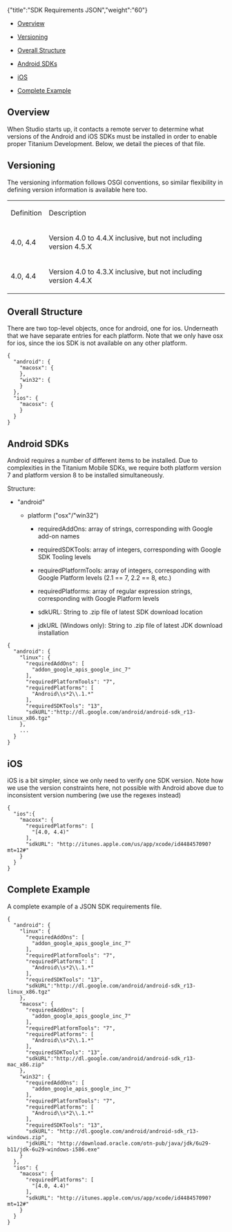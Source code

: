 {"title":"SDK Requirements JSON","weight":"60"}

* [Overview](#overview)

* [Versioning](#versioning)

* [Overall Structure](#overall-structure)

* [Android SDKs](#android-sdks)

* [iOS](#ios)

* [Complete Example](#complete-example)

## Overview

When Studio starts up, it contacts a remote server to determine what versions of the Android and iOS SDKs must be installed in order to enable proper Titanium Development. Below, we detail the pieces of that file.

## Versioning

The versioning information follows OSGI conventions, so similar flexibility in defining version information is available here too.

<table class="confluenceTable"><thead class=" "></thead><tfoot class=" "></tfoot><tbody class=" "><tr><td class="confluenceTh" rowspan="1" colspan="1"><p>Definition</p></td><td class="confluenceTd" rowspan="1" colspan="1"><p>Description</p></td></tr><tr><td class="confluenceTh" rowspan="1" colspan="1"><p>4.0, 4.4</p></td><td class="confluenceTd" rowspan="1" colspan="1"><p>Version 4.0 to 4.4.X inclusive, but not including version 4.5.X</p></td></tr><tr><td class="confluenceTh" rowspan="1" colspan="1"><p>4.0, 4.4</p></td><td class="confluenceTd" rowspan="1" colspan="1"><p>Version 4.0 to 4.3.X inclusive, but not including version 4.4.X</p></td></tr></tbody></table>

## Overall Structure

There are two top-level objects, once for android, one for ios. Underneath that we have separate entries for each platform. Note that we only have osx for ios, since the ios SDK is not available on any other platform.

```
{
  "android": {
    "macosx": {
    },
    "win32": {
    }
  },
  "ios": {
    "macosx": {
    }
  }
}
```

## Android SDKs

Android requires a number of different items to be installed. Due to complexities in the Titanium Mobile SDKs, we require both platform version 7 and platform version 8 to be installed simultaneously.

Structure:

* "android"

    * platform ("osx"/"win32")

        * requiredAddOns: array of strings, corresponding with Google add-on names

        * requiredSDKTools: array of integers, corresponding with Google SDK Tooling levels

        * requiredPlatformTools: array of integers, corresponding with Google Platform levels (2.1 == 7, 2.2 == 8, etc.)

        * requiredPlatforms: array of regular expression strings, corresponding with Google Platform levels

        * sdkURL: String to .zip file of latest SDK download location

        * jdkURL (Windows only): String to .zip file of latest JDK download installation

```
{
  "android": {
    "linux": {
      "requiredAddOns": [
        "addon_google_apis_google_inc_7"
      ],
      "requiredPlatformTools": "7",
      "requiredPlatforms": [
        "Android\\s*2\\.1.*"
      ],
      "requiredSDKTools": "13",
      "sdkURL":"http://dl.google.com/android/android-sdk_r13-linux_x86.tgz"
    },
    ...
  }
}
```

## iOS

iOS is a bit simpler, since we only need to verify one SDK version. Note how we use the version constraints here, not possible with Android above due to inconsistent version numbering (we use the regexes instead)

```
{
  "ios":{
    "macosx": {
      "requiredPlatforms": [
        "[4.0, 4.4)"
      ],
      "sdkURL": "http://itunes.apple.com/us/app/xcode/id448457090?mt=12#"
    }
  }
}
```

## Complete Example

A complete example of a JSON SDK requirements file.

```
{
  "android": {
    "linux": {
      "requiredAddOns": [
        "addon_google_apis_google_inc_7"
      ],
      "requiredPlatformTools": "7",
      "requiredPlatforms": [
        "Android\\s*2\\.1.*"
      ],
      "requiredSDKTools": "13",
      "sdkURL":"http://dl.google.com/android/android-sdk_r13-linux_x86.tgz"
    },
    "macosx": {
      "requiredAddOns": [
        "addon_google_apis_google_inc_7"
      ],
      "requiredPlatformTools": "7",
      "requiredPlatforms": [
        "Android\\s*2\\.1.*"
      ],
      "requiredSDKTools": "13",
      "sdkURL":"http://dl.google.com/android/android-sdk_r13-mac_x86.zip"
    },
    "win32": {
      "requiredAddOns": [
        "addon_google_apis_google_inc_7"
      ],
      "requiredPlatformTools": "7",
      "requiredPlatforms": [
        "Android\\s*2\\.1.*"
      ],
      "requiredSDKTools": "13",
      "sdkURL": "http://dl.google.com/android/android-sdk_r13-windows.zip",
      "jdkURL": "http://download.oracle.com/otn-pub/java/jdk/6u29-b11/jdk-6u29-windows-i586.exe"
    }
  },
  "ios": {
    "macosx": {
      "requiredPlatforms": [
        "[4.0, 4.4)"
      ],
      "sdkURL": "http://itunes.apple.com/us/app/xcode/id448457090?mt=12#"
    }
  }
}
```

